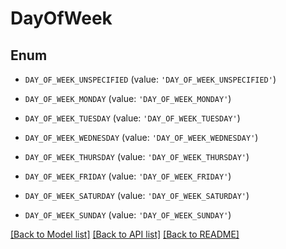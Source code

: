 # DayOfWeek


## Enum

* `DAY_OF_WEEK_UNSPECIFIED` (value: `'DAY_OF_WEEK_UNSPECIFIED'`)

* `DAY_OF_WEEK_MONDAY` (value: `'DAY_OF_WEEK_MONDAY'`)

* `DAY_OF_WEEK_TUESDAY` (value: `'DAY_OF_WEEK_TUESDAY'`)

* `DAY_OF_WEEK_WEDNESDAY` (value: `'DAY_OF_WEEK_WEDNESDAY'`)

* `DAY_OF_WEEK_THURSDAY` (value: `'DAY_OF_WEEK_THURSDAY'`)

* `DAY_OF_WEEK_FRIDAY` (value: `'DAY_OF_WEEK_FRIDAY'`)

* `DAY_OF_WEEK_SATURDAY` (value: `'DAY_OF_WEEK_SATURDAY'`)

* `DAY_OF_WEEK_SUNDAY` (value: `'DAY_OF_WEEK_SUNDAY'`)

[[Back to Model list]](../README.md#documentation-for-models) [[Back to API list]](../README.md#documentation-for-api-endpoints) [[Back to README]](../README.md)


